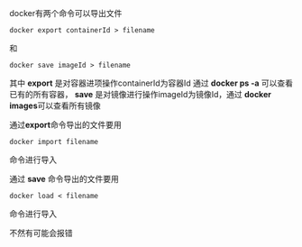 docker有两个命令可以导出文件

	docker export containerId > filename

和

	docker save imageId > filename

其中 **export** 是对容器进项操作containerId为容器Id 通过 **docker ps -a** 可以查看已有的所有容器，
**save** 是对镜像进行操作imageId为镜像Id，通过 **docker images**可以查看所有镜像

通过**export**命令导出的文件要用

	docker import filename

命令进行导入

通过 **save** 命令导出的文件要用

	docker load < filename

命令进行导入

不然有可能会报错